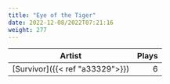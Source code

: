 ```yaml
---
title: "Eye of the Tiger"
date: 2022-12-08/2022T07:21:16
weight: 277
---
```




 Artist | Plays 
----- | -----:
[Survivor]({{< ref "a33329">}}) | 6
